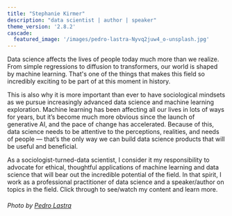 ```yaml
---
title: "Stephanie Kirmer"
description: "data scientist | author | speaker"
theme_version: '2.8.2'
cascade:
  featured_image: '/images/pedro-lastra-Nyvq2juw4_o-unsplash.jpg'
---
```


Data science affects the lives of people today much more than we realize. From simple regressions to diffusion to transformers, our world is shaped by machine learning. That's one of the things that makes this field so incredibly exciting to be part of at this moment in history. 

This is also why it is more important than ever to have sociological mindsets as we pursue increasingly advanced data science and machine learning exploration. Machine learning has been affecting all our lives in lots of ways for years, but it’s become much more obvious since the launch of generative AI, and the pace of change has accelerated. Because of this, data science needs to be attentive to the perceptions, realities, and needs of people — that’s the only way we can build data science products that will be useful and beneficial. 

As a sociologist-turned-data scientist, I consider it my responsibility to advocate for ethical, thoughtful applications of machine learning and data science that will bear out the incredible potential of the field. In that spirit, I work as a professional practitioner of data science and a speaker/author on topics in the field. Click through to see/watch my content and learn more.

###### Photo by [Pedro Lastra](https://unsplash.com/@peterlaster?utm_source=unsplash&utm_medium=referral&utm_content=creditCopyText)
